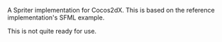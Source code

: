A Spriter implementation for Cocos2dX. This is based on the reference implementation's SFML example.

This is not quite ready for use.

